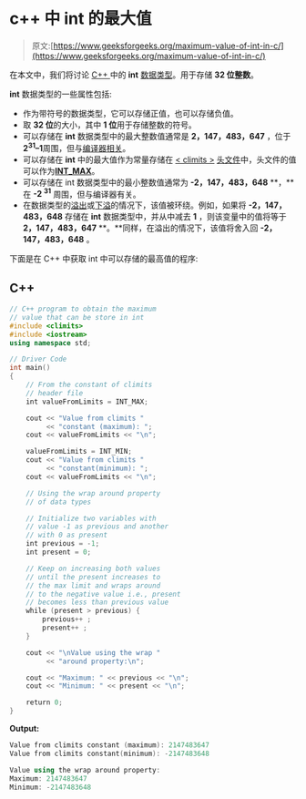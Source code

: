 # c++ 中 int 的最大值

> 原文:[https://www.geeksforgeeks.org/maximum-value-of-int-in-c/](https://www.geeksforgeeks.org/maximum-value-of-int-in-c/)

在本文中，我们将讨论 [C++ ](https://www.geeksforgeeks.org/c-plus-plus/) 中的 **int** [数据类型](https://www.geeksforgeeks.org/c-data-types/)。用于存储 **32 位整数**。

**int** 数据类型的一些属性包括:

*   作为带符号的数据类型，它可以存储正值，也可以存储负值。
*   取 **32 位**的大小，其中 **1 位**用于存储整数的符号。
*   可以存储在 **int** 数据类型中的最大整数值通常是 **2，147，483，647** ，位于**2<sup>31</sup>–1**周围，但与[编译器相关](https://www.geeksforgeeks.org/compile-32-bit-program-64-bit-gcc-c-c/)。
*   可以存储在 **int** 中的最大值作为常量存储在 [< climits >](https://www.geeksforgeeks.org/climits-limits-h-cc/) [头文件](https://www.geeksforgeeks.org/write-header-file-c/)中，头文件的值可以作为[**INT**_**MAX**](https://www.geeksforgeeks.org/int_max-int_min-cc-applications/)。
*   可以存储在 int 数据类型中的最小整数值通常为 **-2，147，483，648** **，**在 **-2 <sup>31</sup>** 周围，但与编译器有关。
*   在数据类型的[溢出](https://www.geeksforgeeks.org/check-for-integer-overflow/)或[下溢](https://www.geeksforgeeks.org/check-for-integer-overflow/)的情况下，该值被环绕。例如，如果将 **-2，147，483，648** 存储在 **int** 数据类型中，并从中减去 **1** ，则该变量中的值将等于 **2，147，483，647** **。**同样，在溢出的情况下，该值将舍入回 **-2，147，483，648** 。

下面是在 C++ 中获取 int 中可以存储的最高值的程序:

## C++

```cpp
// C++ program to obtain the maximum
// value that can be store in int
#include <climits>
#include <iostream>
using namespace std;

// Driver Code
int main()
{
    // From the constant of climits
    // header file
    int valueFromLimits = INT_MAX;

    cout << "Value from climits "
         << "constant (maximum): ";
    cout << valueFromLimits << "\n";

    valueFromLimits = INT_MIN;
    cout << "Value from climits "
         << "constant(minimum): ";
    cout << valueFromLimits << "\n";

    // Using the wrap around property
    // of data types

    // Initialize two variables with
    // value -1 as previous and another
    // with 0 as present
    int previous = -1;
    int present = 0;

    // Keep on increasing both values
    // until the present increases to
    // the max limit and wraps around
    // to the negative value i.e., present
    // becomes less than previous value
    while (present > previous) {
        previous++ ;
        present++ ;
    }

    cout << "\nValue using the wrap "
         << "around property:\n";

    cout << "Maximum: " << previous << "\n";
    cout << "Minimum: " << present << "\n";

    return 0;
}
```

**Output:**

```cpp
Value from climits constant (maximum): 2147483647
Value from climits constant(minimum): -2147483648

Value using the wrap around property:
Maximum: 2147483647
Minimum: -2147483648

```